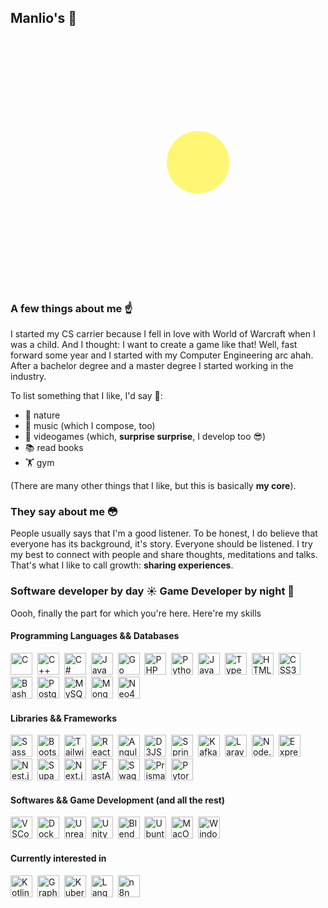 ## Manlio's 🤖

<html>
<head>
  <style>
    .item {
      z-index: 100;
      padding: 5px;
    }
    .circle {
      border-radius: 50%;
      background-color: yellow;
      width: 150px;
      height: 150px;
      position: absolute;
      opacity: 0;
      animation: scaleIn 4s infinite cubic-bezier(.36, .11, .89, .32);
    }
    #container {
      width: 600px;
      height: 400px;
      display: flex;
      align-items: center;
      justify-content: center;
      overflow: hidden;
      position: relative;
    }
    .item #innerSun {
      z-index:200;
      width:100px;
      height:100px;
      border-radius: 50%;
      background-color: #FFF673;
      border: 5px solid white;
      opacity: 1;
      animation: pulsatingBorders 2s alternate ease-in-out;
      animation-iteration-count: infinite;
    }
    @keyframes scaleIn {
      from {
        transform: scale(.5, .5);
        opacity: .8;
      }
      to {
        transform: scale(2.5, 2.5);
        opacity: 0;
      }
    }
    @keyframes pulsatingBorders {
      0% {
        border-width: 5px;
      }
      50% {
        border-width: 15px;
      }
      100% {
        border-width: 5px;
      }
    }
  </style>
</head>
 
<body>
  <div id="outerContainer" align="center">
    <div id="container">
      <div class="item">
        <div id="innerSun">
        </div>
      </div>
      <div class="circle" style="background-color: #FFDB02; animation-delay: 0s"></div>
      <div class="circle" style="background-color: #FFBC11; animation-delay: 1s"></div>
      <div class="circle" style="background-color: #FFDB02; animation-delay: 2s"></div>
      <div class="circle" style="background-color: #FFDB02; animation-delay: 3s"></div>
      <div class="circle" style="background-color: #FFDB02; animation-delay: 4s"></div>
    </div>
  </div>
</body>
 
</html>



### A few things about me ☝️
I started my CS carrier because I fell in love with World of Warcraft when I was a child. And I thought: I want to create a game like that!
Well, fast forward some year and I started with my Computer Engineering arc ahah.
After a bachelor degree and a master degree I started working in the industry.

To list something that I like, I'd say 🤔:
- 🌲 nature
- 🎹 music (which I compose, too)
- 👾 videogames (which, __surprise surprise__, I develop too 😎)
- 📚 read books
- 🏋️ gym

(There are many other things that I like, but this is basically __my core__).

### They say about me 😳
People usually says that I'm a good listener. To be honest, I do believe that everyone has its background, it's story. Everyone should be listened.
I try my best to connect with people and share thoughts, meditations and talks. That's what I like to call growth: **sharing experiences**.

### Software developer by day ☀️ Game Developer by night 🌙
Oooh, finally the part for which you're here. Here're my skills

#### Programming Languages && Databases
<img src="https://cdn.jsdelivr.net/gh/devicons/devicon@latest/icons/c/c-original.svg" title="C" alt="C" width="35" height="35" />&nbsp;
<img src="https://cdn.jsdelivr.net/gh/devicons/devicon@latest/icons/cplusplus/cplusplus-original.svg" title="C++" alt="C++" width="35" height="35" />&nbsp;
<img src="https://cdn.jsdelivr.net/gh/devicons/devicon@latest/icons/csharp/csharp-original.svg" title="C#" alt="C#" width="35" height="35" />&nbsp;
<img src="https://cdn.jsdelivr.net/gh/devicons/devicon@latest/icons/java/java-original.svg" title="Java" alt="Java" width="35" height="35" />&nbsp;
<img src="https://cdn.jsdelivr.net/gh/devicons/devicon@latest/icons/go/go-original-wordmark.svg" title="Go" alt="Go" width="35" height="35" />&nbsp;
<img src="https://cdn.jsdelivr.net/gh/devicons/devicon@latest/icons/php/php-original.svg" title="PHP" alt="PHP" width="35" height="35" />&nbsp;
<img src="https://cdn.jsdelivr.net/gh/devicons/devicon@latest/icons/python/python-original.svg" title="Python" alt="Python" width="35" height="35" />&nbsp;
<img src="https://cdn.jsdelivr.net/gh/devicons/devicon@latest/icons/javascript/javascript-original.svg" title="JavaScript" alt="JavaScript" width="35" height="35" />&nbsp;
<img src="https://cdn.jsdelivr.net/gh/devicons/devicon@latest/icons/typescript/typescript-original.svg" title="TypeScript" alt="TypeScript" width="35" height="35" />&nbsp;
<img src="https://cdn.jsdelivr.net/gh/devicons/devicon@latest/icons/html5/html5-original.svg" title="HTML5" alt="HTML5" width="35" height="35" />&nbsp;
<img src="https://cdn.jsdelivr.net/gh/devicons/devicon@latest/icons/css3/css3-original.svg" title="CSS3" alt="CSS3" width="35" height="35" />&nbsp;
<img src="https://cdn.jsdelivr.net/gh/devicons/devicon@latest/icons/bash/bash-original.svg" title="Bash" alt="Bash" width="35" height="35" />&nbsp;
<img src="https://cdn.jsdelivr.net/gh/devicons/devicon@latest/icons/postgresql/postgresql-original.svg" title="PostgreSQL" alt="PostgreSQL" width="35" height="35" />&nbsp;
<img src="https://cdn.jsdelivr.net/gh/devicons/devicon@latest/icons/mysql/mysql-original.svg" title="MySQL" alt="MySQL" width="35" height="35" />&nbsp;
<img src="https://cdn.jsdelivr.net/gh/devicons/devicon@latest/icons/mongodb/mongodb-original.svg" title="MongoDB" alt="MongoDB" width="35" height="35" />&nbsp;
<img src="https://cdn.jsdelivr.net/gh/devicons/devicon@latest/icons/neo4j/neo4j-original.svg" title="Neo4J" alt="Neo4J" width="35" height="35" />&nbsp;

#### Libraries && Frameworks
<img src="https://cdn.jsdelivr.net/gh/devicons/devicon@latest/icons/sass/sass-original.svg" title="Sass" alt="Sass" width="35" height="35" />&nbsp;
<img src="https://cdn.jsdelivr.net/gh/devicons/devicon@latest/icons/bootstrap/bootstrap-original.svg" title="Bootstrap" alt="Bootstrap" width="35" height="35" />&nbsp;
<img src="https://cdn.jsdelivr.net/gh/devicons/devicon@latest/icons/tailwindcss/tailwindcss-original.svg" title="TailwindCSS" alt="TailwindCSS" width="35" height="35" />&nbsp;
<img src="https://cdn.jsdelivr.net/gh/devicons/devicon@latest/icons/react/react-original.svg" title="React" alt="React" width="35" height="35" />&nbsp;
<img src="https://cdn.jsdelivr.net/gh/devicons/devicon@latest/icons/angular/angular-original.svg" title="Angular" alt="Angular" width="35" height="35" />&nbsp;
<img src="https://cdn.jsdelivr.net/gh/devicons/devicon@latest/icons/d3js/d3js-original.svg" title="D3JS" alt="D3JS" width="35" height="35" />&nbsp;
<img src="https://cdn.jsdelivr.net/gh/devicons/devicon@latest/icons/spring/spring-original.svg" title="Spring Boot" alt="Spring Boot" width="35" height="35" />&nbsp;
<img src="https://cdn.jsdelivr.net/gh/devicons/devicon@latest/icons/apachekafka/apachekafka-original.svg" title="Kafka" alt="Kafka" width="35" height="35" />&nbsp;
<img src="https://cdn.jsdelivr.net/gh/devicons/devicon@latest/icons/laravel/laravel-original.svg" title="Laravel" alt="Laravel" width="35" height="35" />&nbsp;
<img src="https://cdn.jsdelivr.net/gh/devicons/devicon@latest/icons/nodejs/nodejs-original.svg" title="Node.js" alt="Node.js" width="35" height="35" />&nbsp;
<img src="https://cdn.jsdelivr.net/gh/devicons/devicon@latest/icons/express/express-original.svg" title="Express.js" alt="Express.js" width="35" height="35" />&nbsp;
<img src="https://cdn.jsdelivr.net/gh/devicons/devicon@latest/icons/nestjs/nestjs-original.svg" title="Nest.js" alt="Nest.js" width="35" height="35" />&nbsp;
<img src="https://cdn.jsdelivr.net/gh/devicons/devicon@latest/icons/supabase/supabase-original.svg" title="Supabase" alt="Supabase" width="35" height="35" />&nbsp;
<img src="https://cdn.jsdelivr.net/gh/devicons/devicon@latest/icons/nextjs/nextjs-original.svg" title="Next.js" alt="Next.js" width="35" height="35" />&nbsp;
<img src="https://cdn.jsdelivr.net/gh/devicons/devicon@latest/icons/fastapi/fastapi-original.svg" title="FastAPI" alt="FastAPI" width="35" height="35" />&nbsp;
<img src="https://cdn.jsdelivr.net/gh/devicons/devicon@latest/icons/swagger/swagger-original.svg" title="Swagger" alt="Swagger" width="35" height="35" />&nbsp;
<img src="https://cdn.jsdelivr.net/gh/devicons/devicon@latest/icons/prisma/prisma-original.svg" title="Prisma ORM" alt="Prisma ORM" width="35" height="35" />&nbsp;
<img src="https://cdn.jsdelivr.net/gh/devicons/devicon@latest/icons/pytorch/pytorch-original.svg" title="Pytorch" alt="Pytorch" width="35" height="35" />&nbsp;

#### Softwares && Game Development (and all the rest)
<img src="https://cdn.jsdelivr.net/gh/devicons/devicon@latest/icons/vscode/vscode-original.svg" title="VSCode" alt="VSCode" width="35" height="35" />&nbsp;
<img src="https://cdn.jsdelivr.net/gh/devicons/devicon@latest/icons/docker/docker-original.svg" title="Docker" alt="Docker" width="35" height="35" />&nbsp;
<img src="https://cdn.jsdelivr.net/gh/devicons/devicon@latest/icons/unrealengine/unrealengine-original.svg" title="Unreal Engine 5" alt="Unreal Engine 5" width="35" height="35" />&nbsp;
<img src="https://cdn.jsdelivr.net/gh/devicons/devicon@latest/icons/unity/unity-original.svg" title="Unity3D" alt="Unity3D" width="35" height="35" />&nbsp;
<img src="https://cdn.jsdelivr.net/gh/devicons/devicon@latest/icons/blender/blender-original.svg" title="Blender" alt="Blender" width="35" height="35" />&nbsp;
<img src="https://cdn.jsdelivr.net/gh/devicons/devicon@latest/icons/ubuntu/ubuntu-original.svg" title="Ubuntu" alt="Ubuntu" width="35" height="35" />&nbsp;
<img src="https://cdn.brandfetch.io/idnrCPuv87/w/400/h/400/theme/dark/icon.png?c=1bxid64Mup7aczewSAYMX&t=1749539604383" title="MacOS" alt="MacOS" width="35" height="35" />&nbsp;
<img src="https://cdn.brandfetch.io/idO_D7E2El/theme/dark/symbol.svg?c=1bxid64Mup7aczewSAYMX&t=1756706088669" title="Windows" alt="Windows" width="35" height="35" />&nbsp;

#### Currently interested in
<img src="https://cdn.jsdelivr.net/gh/devicons/devicon@latest/icons/kotlin/kotlin-original.svg" title="Kotlin" alt="Kotlin" width="35" height="35" />&nbsp;
<img src="https://cdn.jsdelivr.net/gh/devicons/devicon@latest/icons/graphql/graphql-plain.svg" title="GraphQL" alt="GraphQL" width="35" height="35" />&nbsp;
<img src="https://cdn.jsdelivr.net/gh/devicons/devicon@latest/icons/kubernetes/kubernetes-original.svg" title="Kubernetes" alt="Kubernetes" width="35" height="35" />&nbsp;
<img src="https://cdn.brandfetch.io/idzf7Sjo28/w/400/h/400/theme/dark/icon.jpeg?c=1bxid64Mup7aczewSAYMX&t=1759403690368" title="Langchain" alt="Langchain" width="35" height="35" />&nbsp;
<img src="https://cdn.brandfetch.io/idO6_6uqJ9/theme/dark/symbol.svg?c=1bxid64Mup7aczewSAYMX&t=1671625024436" title="n8n" alt="n8n" width="35" height="35" />&nbsp;
